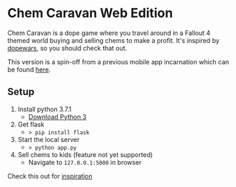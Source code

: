 # Chem Caravan Web Edition
Chem Caravan is a dope game where you travel around in a Fallout 4 themed world buying and selling chems to make a profit. It's inspired by [dopewars](http://drunkmenworkhere.org/185.php), so you should check that out.

This version is a spin-off from a previous mobile app incarnation which can be found [here](https://github.com/pmaclellan/ChemCaravan).

## Setup
1. Install python 3.7.1
    * [Download Python 3](https://www.python.org/downloads/)
1. Get flask
    * `> pip install flask`
1. Start the local server
    * `> python app.py`
1. Sell chems to kids (feature not yet supported)
    * Navigate to `127.0.0.1:5000` in browser


Check this out for [inspiration](http://fallout.wikia.com/wiki/Happy_Trails_Caravan_Company)